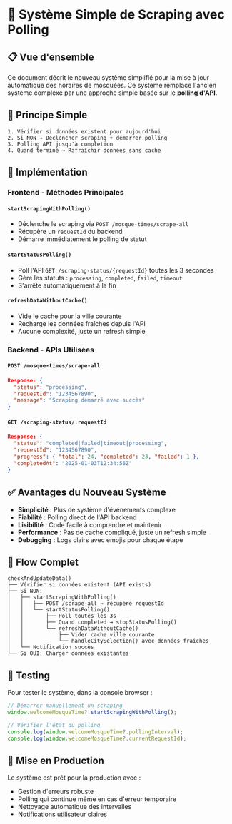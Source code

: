 # 🔄 Système Simple de Scraping avec Polling

## 📋 Vue d'ensemble

Ce document décrit le nouveau système simplifié pour la mise à jour automatique des horaires de mosquées. Ce système remplace l'ancien système complexe par une approche simple basée sur le **polling d'API**.

## 🎯 Principe Simple

```
1. Vérifier si données existent pour aujourd'hui
2. Si NON → Déclencher scraping + démarrer polling
3. Polling API jusqu'à completion
4. Quand terminé → Rafraîchir données sans cache
```

## 🔧 Implémentation

### **Frontend - Méthodes Principales**

#### `startScrapingWithPolling()`

- Déclenche le scraping via `POST /mosque-times/scrape-all`
- Récupère un `requestId` du backend
- Démarre immédiatement le polling de statut

#### `startStatusPolling()`

- Poll l'API `GET /scraping-status/{requestId}` toutes les 3 secondes
- Gère les statuts : `processing`, `completed`, `failed`, `timeout`
- S'arrête automatiquement à la fin

#### `refreshDataWithoutCache()`

- Vide le cache pour la ville courante
- Recharge les données fraîches depuis l'API
- Aucune complexité, juste un refresh simple

### **Backend - APIs Utilisées**

#### `POST /mosque-times/scrape-all`

```json
Response: {
  "status": "processing",
  "requestId": "1234567890",
  "message": "Scraping démarré avec succès"
}
```

#### `GET /scraping-status/:requestId`

```json
Response: {
  "status": "completed|failed|timeout|processing",
  "requestId": "1234567890",
  "progress": { "total": 24, "completed": 23, "failed": 1 },
  "completedAt": "2025-01-03T12:34:56Z"
}
```

## ✅ Avantages du Nouveau Système

- **Simplicité** : Plus de système d'événements complexe
- **Fiabilité** : Polling direct de l'API backend
- **Lisibilité** : Code facile à comprendre et maintenir
- **Performance** : Pas de cache compliqué, juste un refresh simple
- **Debugging** : Logs clairs avec emojis pour chaque étape

## 🔄 Flow Complet

```
checkAndUpdateData()
├── Vérifier si données existent (API exists)
├── Si NON:
│   ├── startScrapingWithPolling()
│   │   ├── POST /scrape-all → récupère requestId
│   │   └── startStatusPolling()
│   │       ├── Poll toutes les 3s
│   │       ├── Quand completed → stopStatusPolling()
│   │       └── refreshDataWithoutCache()
│   │           ├── Vider cache ville courante
│   │           └── handleCitySelection() avec données fraîches
│   └── Notification succès
└── Si OUI: Charger données existantes
```

## 🧪 Testing

Pour tester le système, dans la console browser :

```javascript
// Démarrer manuellement un scraping
window.welcomeMosqueTime?.startScrapingWithPolling();

// Vérifier l'état du polling
console.log(window.welcomeMosqueTime?.pollingInterval);
console.log(window.welcomeMosqueTime?.currentRequestId);
```

## 🚀 Mise en Production

Le système est prêt pour la production avec :

- Gestion d'erreurs robuste
- Polling qui continue même en cas d'erreur temporaire
- Nettoyage automatique des intervalles
- Notifications utilisateur claires
